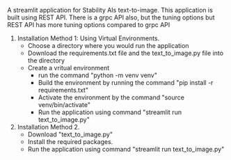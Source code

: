 A streamlit application for Stability AIs text-to-image. This application is built using REST API. There is a grpc API also, but the tuning options but REST API has more tuning options compared to grpc API

1. Installation Method 1: Using Virtual Environments.
   - Choose a directory where you would run the application
   - Download the requirements.txt file and the text_to_image.py file into the directory
   - Create a vritual environment
       -   run the command "python -m venv venv"
       -   Build the environment by running the command "pip install -r requirements.txt"
       -   Activate the environment by the command  "source venv/bin/activate"
       -   Run the application using command "streamlit run text_to_image.py" 
2. Installation Method 2.
   -   Download "text_to_image.py"
   -   Install the required packages.
   -   Run the application using command "streamlit run text_to_image.py"
